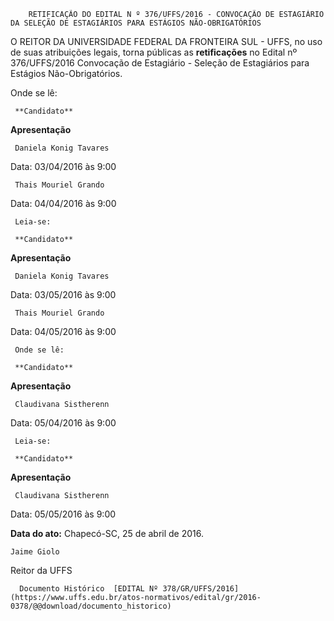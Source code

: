         RETIFICAÇÃO DO EDITAL N º 376/UFFS/2016 - CONVOCAÇÃO DE ESTAGIÁRIO DA SELEÇÃO DE ESTAGIÁRIOS PARA ESTÁGIOS NÃO-OBRIGATÓRIOS  

O REITOR DA UNIVERSIDADE FEDERAL DA FRONTEIRA SUL - UFFS, no uso de suas atribuições legais, torna públicas as **retificações** no Edital nº 376/UFFS/2016 Convocação de Estagiário - Seleção de Estagiários para Estágios Não-Obrigatórios.

 Onde se lê:

     **Candidato** 

   **Apresentação** 

     Daniela Konig Tavares 

   Data: 03/04/2016 às 9:00 

     Thais Mouriel Grando 

   Data: 04/04/2016 às 9:00 

     Leia-se:

     **Candidato** 

   **Apresentação** 

     Daniela Konig Tavares 

   Data: 03/05/2016 às 9:00 

     Thais Mouriel Grando 

   Data: 04/05/2016 às 9:00 

     Onde se lê:

     **Candidato** 

   **Apresentação** 

     Claudivana Sistherenn 

   Data: 05/04/2016 às 9:00 

     Leia-se:

     **Candidato** 

   **Apresentação** 

     Claudivana Sistherenn 

   Data: 05/05/2016 às 9:00 

      

   **Data do ato:** Chapecó-SC, 25 de abril de 2016.   
 

    Jaime Giolo   
 Reitor da UFFS 

      Documento Histórico  [EDITAL Nº 378/GR/UFFS/2016](https://www.uffs.edu.br/atos-normativos/edital/gr/2016-0378/@@download/documento_historico)     
      